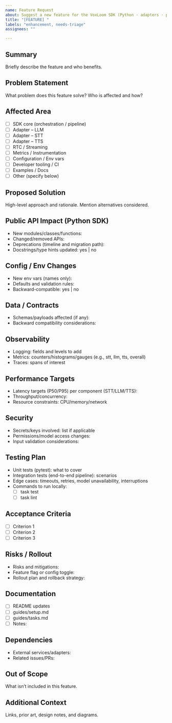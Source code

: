 ```yaml
---
name: Feature Request
about: Suggest a new feature for the VoxLoom SDK (Python · adapters · pipeline · RTC)
title: "[FEATURE] "
labels: "enhancement, needs-triage"
assignees: ""

---
```


## Summary

Briefly describe the feature and who benefits.

## Problem Statement

What problem does this feature solve? Who is affected and how?

## Affected Area

- [ ] SDK core (orchestration / pipeline)
- [ ] Adapter – LLM
- [ ] Adapter – STT
- [ ] Adapter – TTS
- [ ] RTC / Streaming
- [ ] Metrics / Instrumentation
- [ ] Configuration / Env vars
- [ ] Developer tooling / CI
- [ ] Examples / Docs
- [ ] Other (specify below)

## Proposed Solution

High-level approach and rationale. Mention alternatives considered.

## Public API Impact (Python SDK)

- New modules/classes/functions:
- Changed/removed APIs:
- Deprecations (timeline and migration path):
- Docstrings/type hints updated: yes | no

## Config / Env Changes

- New env vars (names only):
- Defaults and validation rules:
- Backward-compatible: yes | no

## Data / Contracts

- Schemas/payloads affected (if any):
- Backward compatibility considerations:

## Observability

- Logging: fields and levels to add
- Metrics: counters/histograms/gauges (e.g., stt, llm, tts, overall)
- Traces: spans of interest

## Performance Targets

- Latency targets (P50/P95) per component (STT/LLM/TTS):
- Throughput/concurrency:
- Resource constraints: CPU/memory/network

## Security

- Secrets/keys involved: list if applicable
- Permissions/model access changes:
- Input validation considerations:

## Testing Plan

- Unit tests (pytest): what to cover
- Integration tests (end-to-end pipeline): scenarios
- Edge cases: timeouts, retries, model unavailability, interruptions
- Commands to run locally:
	- [ ] task test
	- [ ] task lint

## Acceptance Criteria

- [ ] Criterion 1
- [ ] Criterion 2
- [ ] Criterion 3

## Risks / Rollout

- Risks and mitigations:
- Feature flag or config toggle:
- Rollout plan and rollback strategy:

## Documentation

- [ ] README updates
- [ ] guides/setup.md
- [ ] guides/tasks.md
- [ ] Notes:

## Dependencies

- External services/adapters:
- Related issues/PRs:

## Out of Scope

What isn’t included in this feature.

## Additional Context

Links, prior art, design notes, and diagrams.
